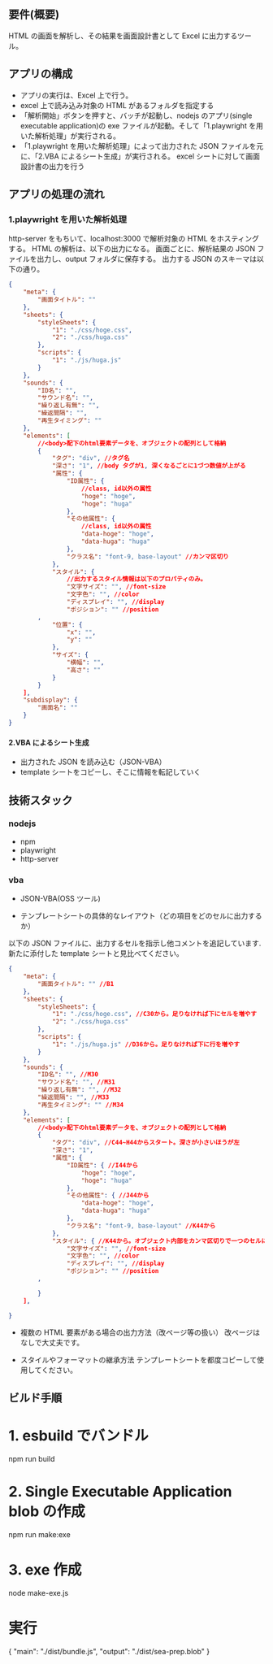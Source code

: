 ## 要件(概要)

HTML の画面を解析し、その結果を画面設計書として Excel に出力するツール。

## アプリの構成

- アプリの実行は、Excel 上で行う。
- excel 上で読み込み対象の HTML があるフォルダを指定する
- 「解析開始」ボタンを押すと、バッチが起動し、nodejs のアプリ(single executable application)の exe ファイルが起動。そして「1.playwright を用いた解析処理」が実行される。
- 「1.playwright を用いた解析処理」によって出力された JSON ファイルを元に、「2.VBA によるシート生成」が実行される。
  excel シートに対して画面設計書の出力を行う

## アプリの処理の流れ

### 1.playwright を用いた解析処理

http-server をもちいて、localhost:3000 で解析対象の HTML をホスティングする。
HTML の解析は、以下の出力になる。
画面ごとに、解析結果の JSON ファイルを出力し、output フォルダに保存する。
出力する JSON のスキーマは以下の通り。

```json
{
	"meta": {
		"画面タイトル": ""
	},
	"sheets": {
		"styleSheets": {
			"1": "./css/hoge.css",
			"2": "./css/huga.css"
		},
		"scripts": {
			"1": "./js/huga.js"
		}
	},
	"sounds": {
		"ID名": "",
		"サウンド名": "",
		"繰り返し有無": "",
		"繰返間隔": "",
		"再生タイミング": ""
	},
	"elements": [
		//<body>配下のhtml要素データを、オブジェクトの配列として格納
		{
			"タグ": "div", //タグ名
			"深さ": "1", //body タグが1, 深くなるごとに1づつ数値が上がる
			"属性": {
				"ID属性": {
					//class, id以外の属性
					"hoge": "hoge",
					"hoge": "huga"
				},
				"その他属性": {
					//class, id以外の属性
					"data-hoge": "hoge",
					"data-huga": "huga"
				},
				"クラス名": "font-9, base-layout" //カンマ区切り
			},
			"スタイル": {
				//出力するスタイル情報は以下のプロパティのみ。
				"文字サイズ": "", //font-size
				"文字色": "", //color
				"ディスプレイ": "", //display
				"ポジション": "" //position
		,
			"位置": {
				"x": "",
				"y": ""
			},
			"サイズ": {
				"横幅": "",
				"高さ": ""
			}
		}
	],
	"subdisplay": {
		"画面名": ""
	}
}
```

#### 2.VBA によるシート生成

- 出力された JSON を読み込む（JSON-VBA）
- template シートをコピーし、そこに情報を転記していく

## 技術スタック

### nodejs

- npm
- playwright
- http-server

### vba

- JSON-VBA(OSS ツール)

- テンプレートシートの具体的なレイアウト（どの項目をどのセルに出力するか）

以下の JSON ファイルに、出力するセルを指示し他コメントを追記しています.
新たに添付した template シートと見比べてください。

```json
{
	"meta": {
		"画面タイトル": "" //B1
	},
	"sheets": {
		"styleSheets": {
			"1": "./css/hoge.css", //C30から。足りなければ下にセルを増やす
			"2": "./css/huga.css"
		},
		"scripts": {
			"1": "./js/huga.js" //D36から。足りなければ下に行を増やす
		}
	},
	"sounds": {
		"ID名": "", //M30
		"サウンド名": "", //M31
		"繰り返し有無": "", //M32
		"繰返間隔": "", //M33
		"再生タイミング": "" //M34
	},
	"elements": [
		//<body>配下のhtml要素データを、オブジェクトの配列として格納
		{
			"タグ": "div", //C44~H44からスタート。深さが小さいほうが左
			"深さ": "1",
			"属性": {
				"ID属性": { //I44から
					"hoge": "hoge",
					"hoge": "huga"
				},
				"その他属性": { //J44から
					"data-hoge": "hoge",
					"data-huga": "huga"
				},
				"クラス名": "font-9, base-layout" //K44から
			},
			"スタイル": { //K44から。オブジェクト内部をカンマ区切りで一つのセルに。
				"文字サイズ": "", //font-size
				"文字色": "", //color
				"ディスプレイ": "", //display
				"ポジション": "" //position
		,

		}
	],

}
```

- 複数の HTML 要素がある場合の出力方法（改ページ等の扱い）
  改ページはなしで大丈夫です。

- スタイルやフォーマットの継承方法
  テンプレートシートを都度コピーして使用してください。

## ビルド手順

# 1. esbuild でバンドル

npm run build

# 2. Single Executable Application blob の作成

npm run make:exe

# 3. exe 作成

node make-exe.js

# 実行

{
"main": "./dist/bundle.js",
"output": "./dist/sea-prep.blob"
}
